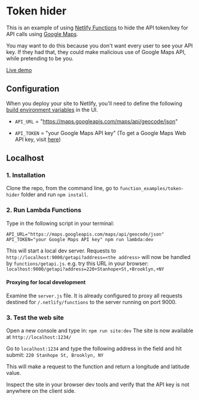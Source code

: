 # Token hider

This is an example of using [Netlify Functions](https://www.netlify.com/docs/functions/) to hide the API token/key for API calls using [Google Maps](https://developers.google.com/maps/documentation/javascript/tutorial).

You may want to do this because you don't want every user to see your API key. If they had that, they could make malicious use of Google Maps API, while pretending to be you.

[Live demo](https://hzdf-maps.netlify.com/)

## Configuration

When you deploy your site to Netlify, you'll need to define the following [build environment variables](https://www.netlify.com/docs/continuous-deployment/#build-environment-variables) in the UI.

* `API_URL` = "https://maps.googleapis.com/maps/api/geocode/json"

* `API_TOKEN` = "your Google Maps API key" (To get a Google Maps Web API key, visit [here](https://developers.google.com/maps/documentation/javascript/get-api-key))

## Localhost

### 1. Installation

Clone the repo, from the command line, go to `function_examples/token-hider` folder and run `npm install`.

### 2. Run Lambda Functions

Type in the following script in your terminal:

```
API_URL="https://maps.googleapis.com/maps/api/geocode/json" API_TOKEN="your Google Maps API key" npm run lambda:dev
```

This will start a local dev server. Requests to `http://localhost:9000/getapi?address=<the address>` will now be handled by `functions/getapi.js`.
e.g. try this URL in your browser:
`localhost:9000/getapi?address=220+Stanhope+St,+Brooklyn,+NY`

#### Proxying for local development

Examine the `server.js` file. It is already configured to proxy all requests destined for `/.netlify/functions` to the server running on port 9000.

### 3. Test the web site

Open a new console and type in: `npm run site:dev`
The site is now available at `http://localhost:1234/`

Go to `localhost:1234` and type the following address in the field and hit submit:
`220 Stanhope St, Brooklyn, NY`

This will make a request to the function and return a longitude and latitude value.

Inspect the site in your browser dev tools and verify that the API key is not anywhere on the client side.
